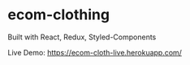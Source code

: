# ecom-clothing

Built with React, Redux, Styled-Components

Live Demo: https://ecom-cloth-live.herokuapp.com/
